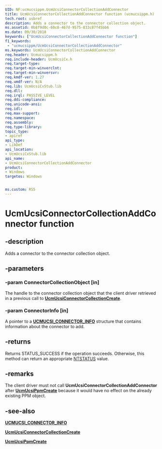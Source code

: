 ```yaml
---
UID: NF:ucmucsippm.UcmUcsiConnectorCollectionAddConnector
title: UcmUcsiConnectorCollectionAddConnector function (ucmucsippm.h)
tech.root: usbref
description: Adds a connector to the connector collection object.
ms.assetid: 0b8f9d0c-60c8-467d-9575-833c87f45bb6
ms.date: 09/30/2018
keywords: ["UcmUcsiConnectorCollectionAddConnector function"]
f1_keywords:
 - "ucmucsippm/UcmUcsiConnectorCollectionAddConnector"
ms.keywords: UcmUcsiConnectorCollectionAddConnector
req.header: Ucmucsippm.h
req.include-header: UcmUcsiCx.h
req.target-type:
req.target-min-winverclnt:
req.target-min-winversvr:
req.kmdf-ver: 1.27
req.umdf-ver: N/A
req.lib: UcmUcsiCxStub.lib
req.dll:
req.irql: PASSIVE_LEVEL
req.ddi-compliance:
req.unicode-ansi:
req.idl:
req.max-support:
req.namespace:
req.assembly:
req.type-library: 
topic_type: 
- apiref
api_type: 
- LibDef
api_location: 
- UcmUcsiCxStub.lib
api_name: 
- UcmUcsiConnectorCollectionAddConnector
product:
- Windows
targetos: Windows


ms.custom: RS5
---
```


# UcmUcsiConnectorCollectionAddConnector function


## -description

Adds a connector to the connector collection object.

## -parameters

### -param ConnectorCollectionObject [in]
The handle to the connector collection object that the client driver retrieved in a previous call to [**UcmUcsiConnectorCollectionCreate**](nf-ucmucsippm-ucmucsiconnectorcollectioncreate.md).

### -param ConnectorInfo [in]
A pointer to a [**UCMUCSI_CONNECTOR_INFO**](ns-ucmucsippm-_ucmucsi_connector_info.md) structure that contains information about the connector to add.

## -returns
Returns STATUS_SUCCESS if the operation succeeds. Otherwise, this method can return an appropriate [NTSTATUS](https://docs.microsoft.com/windows-hardware/drivers/kernel/ntstatus-values) value.

## -remarks
The client driver must not call **UcmUcsiConnectorCollectionAddConnector** after [**UcmUcsiPpmCreate**](nf-ucmucsippm-ucmucsippmcreate.md) because it would have no effect on the already existing PPM object.


## -see-also

[**UCMUCSI_CONNECTOR_INFO**](ns-ucmucsippm-_ucmucsi_connector_info.md)

[**UcmUcsiConnectorCollectionCreate**](nf-ucmucsippm-ucmucsiconnectorcollectioncreate.md)

[**UcmUcsiPpmCreate**](nf-ucmucsippm-ucmucsippmcreate.md)
